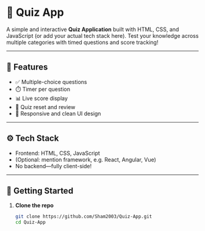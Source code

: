 # 🧠 Quiz App

A simple and interactive **Quiz Application** built with HTML, CSS, and JavaScript (or add your actual tech stack here). Test your knowledge across multiple categories with timed questions and score tracking!

---

## 🎯 Features

- ✅ Multiple-choice questions  
- ⏱️ Timer per question  
- 📊 Live score display  
- 🔁 Quiz reset and review  
- 🎨 Responsive and clean UI design

---

## ⚙️ Tech Stack

- Frontend: HTML, CSS, JavaScript  
- (Optional: mention framework, e.g. React, Angular, Vue)  
- No backend—fully client-side!

---

## 🚀 Getting Started

1. **Clone the repo**  
   ```bash
   git clone https://github.com/Sham2003/Quiz-App.git
   cd Quiz-App
